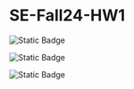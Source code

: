 # SE-Fall24-HW1

![Static Badge](https://img.shields.io/badge/language-python-green)

![Static Badge](https://img.shields.io/badge/license-MIT-blue)

![Static Badge](https://img.shields.io/badge/platform-linux-red)
